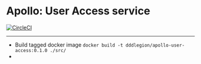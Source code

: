 # Apollo: User Access service
[![CircleCI](https://circleci.com/gh/dddlegion/apollo-user-access/tree/main.svg?style=svg)](https://circleci.com/gh/dddlegion/apollo-user-access/tree/main)

---

- Build tagged docker image `docker build -t dddlegion/apollo-user-access:0.1.0 ./src/`
- 